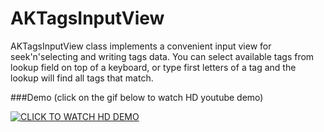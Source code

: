 AKTagsInputView
===============
AKTagsInputView class implements a convenient input view for seek'n'selecting and writing tags data.
You can select available tags from lookup field on top of a keyboard, or type first letters of a tag and the lookup will find all tags that match.


###Demo
(click on the gif below to watch HD youtube demo)


[![CLICK TO WATCH HD DEMO](http://cdn.makeagif.com/media/6-01-2014/anzpi7.gif)](http://www.youtube.com/watch?v=WURx-ZjOATQ)




